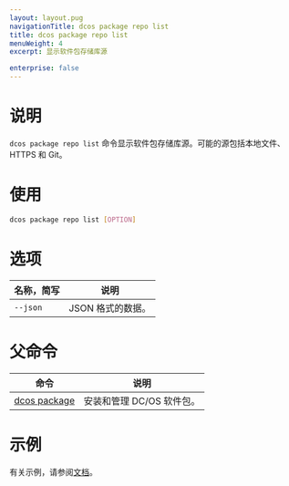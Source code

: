 ```yaml
---
layout: layout.pug
navigationTitle: dcos package repo list
title: dcos package repo list
menuWeight: 4
excerpt: 显示软件包存储库源

enterprise: false
---
```



# 说明
`dcos package repo list` 命令显示软件包存储库源。可能的源包括本地文件、HTTPS 和 Git。

# 使用

```bash
dcos package repo list [OPTION]
```

# 选项

| 名称，简写 | 说明 |
|---------|-------------|
| `--json` | JSON 格式的数据。|

# 父命令

| 命令 | 说明 |
|---------|-------------|
| [dcos package](/cn/1.11/cli/command-reference/dcos-package/) | 安装和管理 DC/OS 软件包。|

# 示例

有关示例，请参阅[文档](/cn/1.11/administering-clusters/repo/)。
